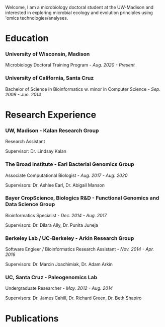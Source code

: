 Welcome, I am a microbiology doctoral student at the UW-Madison and interested in exploring microbial ecology and evolution principles using 'omics technologies/analyses.

# Education

### **University of Wisconsin, Madison**
Microbiology Doctoral Training Program - _Aug. 2020 - Present_

### **University of California, Santa Cruz**
Bachelor of Science in Bioinformatics w. minor in Computer Science - _Sep. 2009 - Jun. 2014_

# Research Experience

### **UW, Madison - Kalan Research Group**
Research Assistant

Supervisor: Dr. Lindsay Kalan

### **The Broad Institute - Earl Bacterial Genomics Group**
Associate Computational Biologist - _Aug. 2017 - Aug. 2020_

Supervisors: Dr. Ashlee Earl, Dr. Abigail Manson

### **Bayer CropScience, Biologics R&D - Functional Genomics and Data Science Group**
Bioinformatics Specialist - _Dec. 2014 - Aug. 2017_

Supervisors: Dr. Dilara Ally, Dr. Punita Juneja

### **Berkeley Lab / UC-Berkeley - Arkin Research Group** 
Software Engieer / Bioinformatics Research Assistant - _Nov. 2014 - Apr. 2016_

Supervisors: Dr. Marcin Joachimiak, Dr. Adam Arkin

### **UC, Santa Cruz - Paleogenomics Lab** 
Undergraduate Researcher - _May. 2012 - Aug. 2014_

Supervisors: Dr. James Cahill, Dr. Richard Green, Dr. Beth Shapiro

# Publications

